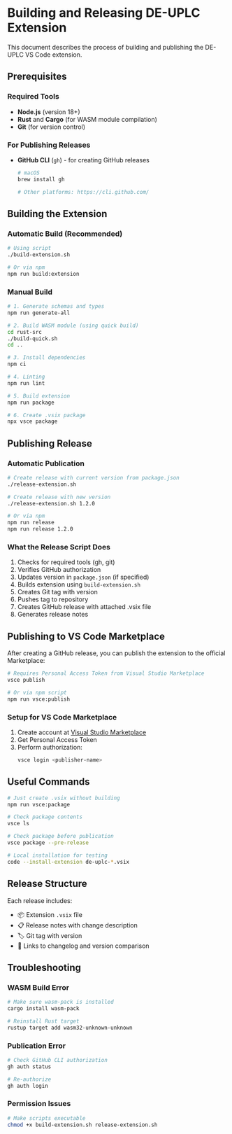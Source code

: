 # Building and Releasing DE-UPLC Extension

This document describes the process of building and publishing the DE-UPLC VS Code extension.

## Prerequisites

### Required Tools
- **Node.js** (version 18+)
- **Rust** and **Cargo** (for WASM module compilation)
- **Git** (for version control)

### For Publishing Releases
- **GitHub CLI** (`gh`) - for creating GitHub releases
  ```bash
  # macOS
  brew install gh
  
  # Other platforms: https://cli.github.com/
  ```

## Building the Extension

### Automatic Build (Recommended)

```bash
# Using script
./build-extension.sh

# Or via npm
npm run build:extension
```

### Manual Build

```bash
# 1. Generate schemas and types
npm run generate-all

# 2. Build WASM module (using quick build)
cd rust-src
./build-quick.sh
cd ..

# 3. Install dependencies
npm ci

# 4. Linting
npm run lint

# 5. Build extension
npm run package

# 6. Create .vsix package
npx vsce package
```

## Publishing Release

### Automatic Publication

```bash
# Create release with current version from package.json
./release-extension.sh

# Create release with new version
./release-extension.sh 1.2.0

# Or via npm
npm run release
npm run release 1.2.0
```

### What the Release Script Does

1. Checks for required tools (gh, git)
2. Verifies GitHub authorization
3. Updates version in `package.json` (if specified)
4. Builds extension using `build-extension.sh`
5. Creates Git tag with version
6. Pushes tag to repository
7. Creates GitHub release with attached .vsix file
8. Generates release notes

## Publishing to VS Code Marketplace

After creating a GitHub release, you can publish the extension to the official Marketplace:

```bash
# Requires Personal Access Token from Visual Studio Marketplace
vsce publish

# Or via npm script
npm run vsce:publish
```

### Setup for VS Code Marketplace

1. Create account at [Visual Studio Marketplace](https://marketplace.visualstudio.com/)
2. Get Personal Access Token
3. Perform authorization:
   ```bash
   vsce login <publisher-name>
   ```

## Useful Commands

```bash
# Just create .vsix without building
npm run vsce:package

# Check package contents
vsce ls

# Check package before publication
vsce package --pre-release

# Local installation for testing
code --install-extension de-uplc-*.vsix
```

## Release Structure

Each release includes:
- 📦 Extension `.vsix` file
- 📋 Release notes with change description
- 🏷️ Git tag with version
- 🔗 Links to changelog and version comparison

## Troubleshooting

### WASM Build Error
```bash
# Make sure wasm-pack is installed
cargo install wasm-pack

# Reinstall Rust target
rustup target add wasm32-unknown-unknown
```

### Publication Error
```bash
# Check GitHub CLI authorization
gh auth status

# Re-authorize
gh auth login
```

### Permission Issues
```bash
# Make scripts executable
chmod +x build-extension.sh release-extension.sh
```
